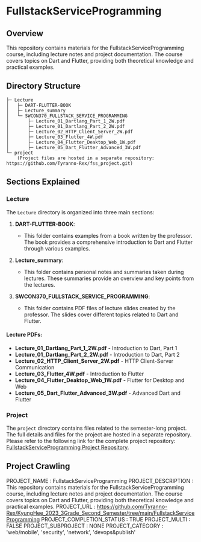 # FullstackServiceProgramming

## Overview

This repository contains materials for the FullstackServiceProgramming course, including lecture notes and project documentation. The course covers topics on Dart and Flutter, providing both theoretical knowledge and practical examples.

## Directory Structure

```
├─ Lecture
│   ├─ DART-FLUTTER-BOOK
│   ├─ Lecture_summary
│   └─ SWCON370_FULLSTACK_SERVICE_PROGRAMMING
│       ├─ Lecture_01_Dartlang_Part_1_2W.pdf
│       ├─ Lecture_01_Dartlang_Part_2_2W.pdf
│       ├─ Lecture_02_HTTP_Client_Server_2W.pdf
│       ├─ Lecture_03_Flutter_4W.pdf
│       ├─ Lecture_04_Flutter_Deaktop_Web_1W.pdf
│       ├─ Lecture_05_Dart_Flutter_Advanced_3W.pdf
└─ project
    (Project files are hosted in a separate repository: https://github.com/Tyranno-Rex/fss_project.git)
```

## Sections Explained

### Lecture

The `Lecture` directory is organized into three main sections:

1. **DART-FLUTTER-BOOK**:
   - This folder contains examples from a book written by the professor. The book provides a comprehensive introduction to Dart and Flutter through various examples.

2. **Lecture_summary**:
   - This folder contains personal notes and summaries taken during lectures. These summaries provide an overview and key points from the lectures.

3. **SWCON370_FULLSTACK_SERVICE_PROGRAMMING**:
   - This folder contains PDF files of lecture slides created by the professor. The slides cover different topics related to Dart and Flutter.

#### Lecture PDFs:

- **Lecture_01_Dartlang_Part_1_2W.pdf** - Introduction to Dart, Part 1
- **Lecture_01_Dartlang_Part_2_2W.pdf** - Introduction to Dart, Part 2
- **Lecture_02_HTTP_Client_Server_2W.pdf** - HTTP Client-Server Communication
- **Lecture_03_Flutter_4W.pdf** - Introduction to Flutter
- **Lecture_04_Flutter_Deaktop_Web_1W.pdf** - Flutter for Desktop and Web
- **Lecture_05_Dart_Flutter_Advanced_3W.pdf** - Advanced Dart and Flutter

### Project

The `project` directory contains files related to the semester-long project. The full details and files for the project are hosted in a separate repository. Please refer to the following link for the complete project repository: [FullstackServiceProgramming Project Repository](https://github.com/Tyranno-Rex/fss_project.git).

## Project Crawling

PROJECT_NAME : FullstackServiceProgramming
PROJECT_DESCRIPTION : This repository contains materials for the FullstackServiceProgramming course, including lecture notes and project documentation. The course covers topics on Dart and Flutter, providing both theoretical knowledge and practical examples.
PROJECT_URL : https://github.com/Tyranno-Rex/KyungHee_2023_3Grade_Second_Semester/tree/main/FullstackServiceProgramming
PROJECT_COMPLETION_STATUS : TRUE
PROJECT_MULTI : FALSE
PROJECT_SUBPROJECT : NONE
PROJECT_CATEGORY : 'web/mobile', 'security', 'network', 'devops&publish'